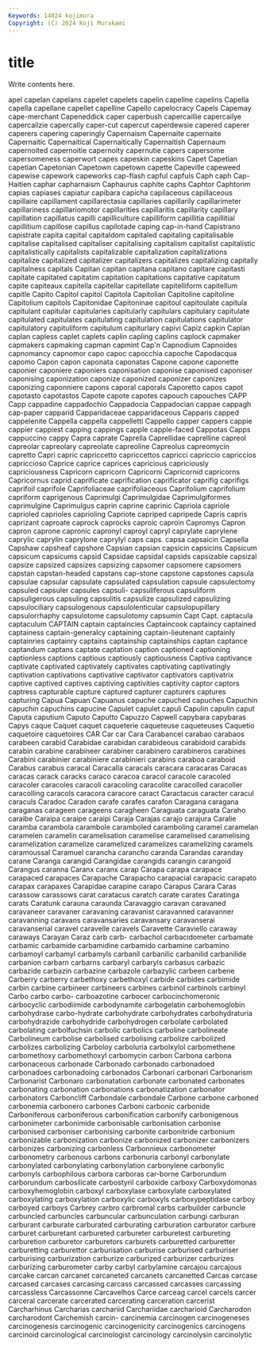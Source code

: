 ```yaml
---
Keywords: 14024 kojimura
Copyright: (C) 2024 Koji Murakami
---
```


# title

Write contents here.



apel capelan capelans capelet capelets capelin capeline
capelins Capella capella capellane capellet capelline Capello capelocracy Capels Capemay
cape-merchant Capeneddick caper caperbush capercaillie capercailye capercailzie capercally caper-cut capercut
caperdewsie capered caperer caperers capering caperingly Capernaism Capernaite capernaite Capernaitic
Capernaitical Capernaitically Capernaitish Capernaum capernoited capernoitie capernoity capernutie capers capersome
capersomeness caperwort capes capeskin capeskins Capet Capetian capetian Capetonian Capetown
capetown capette Capeville capeweed capewise capework capeworks cap-flash capful capfuls
Caph caph Cap-Haitien caphar capharnaism Caphaurus caphite caphs Caphtor Caphtorim
capias capiases capiatur capibara capicha capilaceous capillaceous capillaire capillament capillarectasia
capillaries capillarily capillarimeter capillariness capillariomotor capillarities capillaritis capillarity capillary capillation
capillatus capilli capilliculture capilliform capillitia capillitial capillitium capillose capillus capilotade
caping cap-in-hand Capistrano capistrate capita capital capitaldom capitaled capitaling capitalisable
capitalise capitalised capitaliser capitalising capitalism capitalist capitalistic capitalistically capitalists capitalizable
capitalization capitalizations capitalize capitalized capitalizer capitalizers capitalizes capitalizing capitally capitalness
capitals Capitan capitan capitana capitano capitare capitasti capitate capitated capitatim
capitation capitations capitative capitatum capite capiteaux capitella capitellar capitellate capitelliform
capitellum capitle Capito Capitol capitol Capitola Capitolian Capitoline capitoline Capitolium
capitols Capitonidae Capitoninae capitoul capitoulate capitula capitulant capitular capitularies capitularly
capitulars capitulary capitulate capitulated capitulates capitulating capitulation capitulations capitulator capitulatory
capituliform capitulum capiturlary capivi Capiz capkin Caplan caplan capless caplet
caplets caplin capling caplins caplock capmaker capmakers capmaking capman capmint
Cap'n Capnodium Capnoides capnomancy capnomor capo capoc capocchia capoche Capodacqua
capomo Capon capon caponata caponatas Capone capone caponette caponier caponiere
caponiers caponisation caponise caponised caponiser caponising caponization caponize caponized caponizer
caponizes caponizing caponniere capons caporal caporals Caporetto capos capot capotasto
capotastos Capote capote capotes capouch capouches CAPP Capp cappadine cappadochio
Cappadocia Cappadocian cappae cappagh cap-paper capparid Capparidaceae capparidaceous Capparis capped
cappelenite Cappella cappella cappelletti Cappello capper cappers cappie cappier cappiest
capping cappings capple capple-faced Cappotas Capps cappuccino cappy Capra caprate
Caprella Caprellidae caprelline capreol capreolar capreolary capreolate capreoline Capreolus capreomycin
capretto Capri capric capriccetto capriccettos capricci capriccio capriccios capriccioso Caprice
caprice caprices capricious capriciously capriciousness Capricorn capricorn Capricorni Capricornid capricorns
Capricornus caprid caprificate caprification caprificator caprifig caprifigs caprifoil caprifole Caprifoliaceae
caprifoliaceous Caprifolium caprifolium capriform caprigenous Caprimulgi Caprimulgidae Caprimulgiformes caprimulgine Caprimulgus
caprin caprine caprinic Capriola capriole caprioled caprioles caprioling Capriote capriped
capripede Capris capris caprizant caproate caprock caprocks caproic caproin Capromys
Capron capron caprone capronic capronyl caproyl capryl caprylate caprylene caprylic
caprylin caprylone caprylyl caps caps. capsa capsaicin Capsella Capshaw capsheaf
capshore Capsian capsian capsicin capsicins Capsicum capsicum capsicums capsid Capsidae
capsidal capsids capsizable capsizal capsize capsized capsizes capsizing capsomer capsomere
capsomers capstan capstan-headed capstans cap-stone capstone capstones capsula capsulae capsular
capsulate capsulated capsulation capsule capsulectomy capsuled capsuler capsules capsuli- capsuliferous
capsuliform capsuligerous capsuling capsulitis capsulize capsulized capsulizing capsulociliary capsulogenous capsulolenticular
capsulopupillary capsulorrhaphy capsulotome capsulotomy capsumin Capt Capt. captacula captaculum CAPTAIN
captain captaincies Captaincook captaincy captained captainess captain-generalcy captaining captain-lieutenant captainly
captainries captainry captains captainship captainships captan captance captandum captans captate
captation caption captioned captioning captionless captions captious captiously captiousness Captiva
captivance captivate captivated captivately captivates captivating captivatingly captivation captivations captivative
captivator captivators captivatrix captive captived captives captiving captivities captivity captor
captors captress capturable capture captured capturer capturers captures capturing Capua
Capuan Capuanus capuche capuched capuches Capuchin capuchin capuchins capucine Capulet
capulet capuli Capulin capulin caput Caputa caputium Caputo Caputto Capuzzo
Capwell capybara capybaras Capys caque Caquet caquet caqueterie caqueteuse caqueteuses
Caquetio caquetoire caquetoires CAR Car car Cara Carabancel carabao carabaos
carabeen carabid Carabidae carabidan carabideous carabidoid carabids carabin carabine carabineer
carabiner carabinero carabineros carabines Carabini carabinier carabiniere carabinieri carabins caraboa
caraboid Carabus carabus caracal Caracalla caracals caracara caracaras Caracas caracas
carack caracks caraco caracoa caracol caracole caracoled caracoler caracoles caracoli
caracoling caracolite caracolled caracoller caracolling caracols caracora caracore caract Caractacus
caracter caracul caraculs Caradoc Caradon carafe carafes carafon Caragana caragana
caraganas carageen carageens caragheen Caraguata caraguata Caraho caraibe Caraipa caraipe
caraipi Caraja Carajas carajo carajura Caralie caramba carambola carambole caramboled
caramboling caramel caramelan caramelen caramelin caramelisation caramelise caramelised caramelising caramelization
caramelize caramelized caramelizes caramelizing caramels caramoussal Caramuel carancha carancho caranda
Carandas caranday carane Caranga carangid Carangidae carangids carangin carangoid Carangus
caranna Caranx caranx carap Carapa carapa carapace carapaced carapaces Carapache
Carapacho carapacial carapacic carapato carapax carapaxes Carapidae carapine carapo Carapus
Carara Caras carassow carassows carat caratacus caratch carate carates Caratinga
carats Caratunk carauna caraunda Caravaggio caravan caravaned caravaneer caravaner caravaning
caravanist caravanned caravanner caravanning caravans caravansaries caravansary caravanserai caravanserial caravel
caravelle caravels Caravette Caraviello caraway caraways Carayan Caraz carb carb-
carbachol carbacidometer carbamate carbamic carbamide carbamidine carbamido carbamine carbamino carbamoyl
carbamyl carbamyls carbanil carbanilic carbanilid carbanilide carbanion carbarn carbarns carbaryl
carbaryls carbasus carbazic carbazide carbazin carbazine carbazole carbazylic carbeen carbene
Carberry carberry carbethoxy carbethoxyl carbide carbides carbimide carbin carbine carbineer
carbineers carbines carbinol carbinols carbinyl Carbo carbo carbo- carboazotine carbocer
carbocinchomeronic carbocyclic carbodiimide carbodynamite carbogelatin carbohemoglobin carbohydrase carbo-hydrate carbohydrate carbohydrates
carbohydraturia carbohydrazide carbohydride carbohydrogen carbolate carbolated carbolating carbolfuchsin carbolic carbolics
carboline carbolineate Carbolineum carbolise carbolised carbolising carbolize carbolized carbolizes carbolizing
Carboloy carboluria carbolxylol carbomethene carbomethoxy carbomethoxyl carbomycin carbon Carbona carbona
carbonaceous carbonade Carbonado carbonado carbonadoed carbonadoes carbonadoing carbonados Carbonari carbonari
Carbonarism Carbonarist Carbonaro carbonatation carbonate carbonated carbonates carbonating carbonation carbonations
carbonatization carbonator carbonators Carboncliff Carbondale carbondale Carbone carbone carboned carbonemia
carbonero carbones Carboni carbonic carbonide Carboniferous carboniferous carbonification carbonify carbonigenous
carbonimeter carbonimide carbonisable carbonisation carbonise carbonised carboniser carbonising carbonite carbonitride
carbonium carbonizable carbonization carbonize carbonized carbonizer carbonizers carbonizes carbonizing carbonless
Carbonnieux carbonometer carbonometry carbonous carbons carbonuria carbonyl carbonylate carbonylated carbonylating
carbonylation carbonylene carbonylic carbonyls carbophilous carbora carboras car-borne Carborundum carborundum
carbosilicate carbostyril carboxide carboxy Carboxydomonas carboxyhemoglobin carboxyl carboxylase carboxylate carboxylated
carboxylating carboxylation carboxylic carboxyls carboxypeptidase carboy carboyed carboys Carbrey carbro
carbromal carbs carbuilder carbuncle carbuncled carbuncles carbuncular carbunculation carbungi carburan
carburant carburate carburated carburating carburation carburator carbure carburet carburetant carbureted
carbureter carburetest carbureting carburetion carburetor carburetors carburets carburetted carburetter carburetting
carburettor carburisation carburise carburised carburiser carburising carburization carburize carburized carburizer
carburizes carburizing carburometer carby carbyl carbylamine carcajou carcajous carcake carcan
carcanet carcaneted carcanets carcanetted Carcas carcase carcased carcases carcasing carcass
carcassed carcasses carcassing carcassless Carcassonne Carcavelhos Carce carceag carcel carcels
carcer carceral carcerate carcerated carcerating carceration carcerist Carcharhinus Carcharias carchariid
Carchariidae carcharioid Carcharodon carcharodont Carchemish carcin- carcinemia carcinogen carcinogeneses carcinogenesis
carcinogenic carcinogenicity carcinogenics carcinogens carcinoid carcinological carcinologist carcinology carcinolysin carcinolytic
